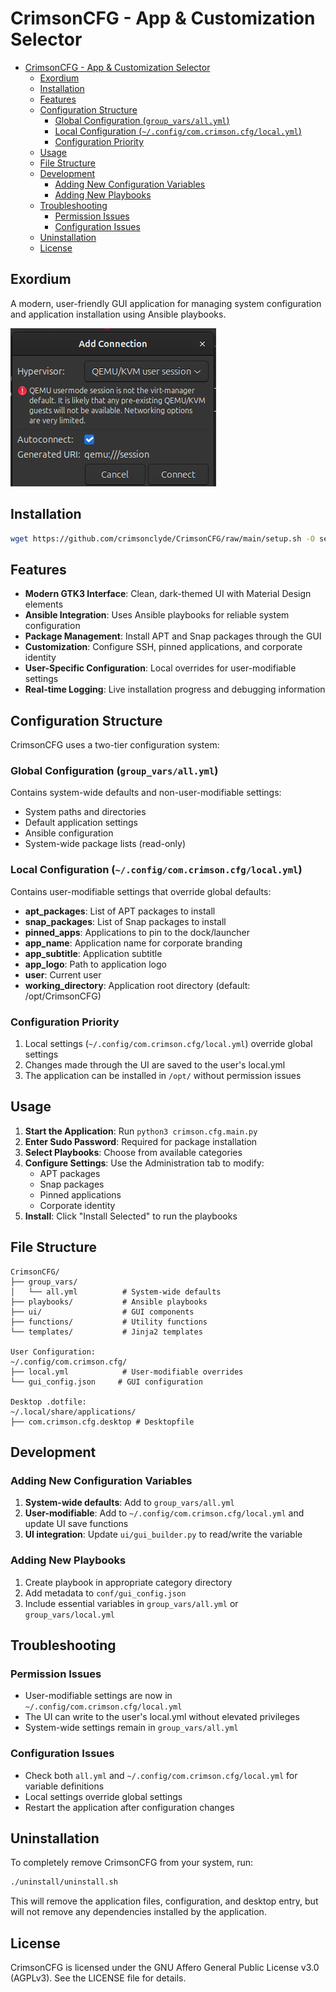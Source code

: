 # CrimsonCFG - App & Customization Selector

- [CrimsonCFG - App \& Customization Selector](#crimsoncfg---app--customization-selector)
  - [Exordium](#exordium)
  - [Installation](#installation)
  - [Features](#features)
  - [Configuration Structure](#configuration-structure)
    - [Global Configuration (`group_vars/all.yml`)](#global-configuration-group_varsallyml)
    - [Local Configuration (`~/.config/com.crimson.cfg/local.yml`)](#local-configuration-configcomcrimsoncfglocalyml)
    - [Configuration Priority](#configuration-priority)
  - [Usage](#usage)
  - [File Structure](#file-structure)
  - [Development](#development)
    - [Adding New Configuration Variables](#adding-new-configuration-variables)
    - [Adding New Playbooks](#adding-new-playbooks)
  - [Troubleshooting](#troubleshooting)
    - [Permission Issues](#permission-issues)
    - [Configuration Issues](#configuration-issues)
  - [Uninstallation](#uninstallation)
  - [License](#license)

## Exordium

A modern, user-friendly GUI application for managing system configuration and application installation using Ansible playbooks.

![Main Window Screenshot](/files/screenshots/VirtManager_AddConnection.png)

## Installation

```bash
wget https://github.com/crimsonclyde/CrimsonCFG/raw/main/setup.sh -O setup.sh && chmod +x setup.sh && bash setup.sh
```

## Features

- **Modern GTK3 Interface**: Clean, dark-themed UI with Material Design elements
- **Ansible Integration**: Uses Ansible playbooks for reliable system configuration
- **Package Management**: Install APT and Snap packages through the GUI
- **Customization**: Configure SSH, pinned applications, and corporate identity
- **User-Specific Configuration**: Local overrides for user-modifiable settings
- **Real-time Logging**: Live installation progress and debugging information

## Configuration Structure

CrimsonCFG uses a two-tier configuration system:

### Global Configuration (`group_vars/all.yml`)

Contains system-wide defaults and non-user-modifiable settings:

- System paths and directories
- Default application settings
- Ansible configuration
- System-wide package lists (read-only)

### Local Configuration (`~/.config/com.crimson.cfg/local.yml`)

Contains user-modifiable settings that override global defaults:

- **apt_packages**: List of APT packages to install
- **snap_packages**: List of Snap packages to install  
- **pinned_apps**: Applications to pin to the dock/launcher
- **app_name**: Application name for corporate branding
- **app_subtitle**: Application subtitle
- **app_logo**: Path to application logo
- **user**: Current user
- **working_directory**: Application root directory (default: /opt/CrimsonCFG)

### Configuration Priority

1. Local settings (`~/.config/com.crimson.cfg/local.yml`) override global settings
2. Changes made through the UI are saved to the user's local.yml
3. The application can be installed in `/opt/` without permission issues

## Usage

1. **Start the Application**: Run `python3 crimson.cfg.main.py`
2. **Enter Sudo Password**: Required for package installation
3. **Select Playbooks**: Choose from available categories
4. **Configure Settings**: Use the Administration tab to modify:
   - APT packages
   - Snap packages  
   - Pinned applications
   - Corporate identity
5. **Install**: Click "Install Selected" to run the playbooks

## File Structure

```text
CrimsonCFG/
├── group_vars/
│   └── all.yml          # System-wide defaults
├── playbooks/           # Ansible playbooks
├── ui/                  # GUI components
├── functions/           # Utility functions
└── templates/           # Jinja2 templates

User Configuration:
~/.config/com.crimson.cfg/
├── local.yml            # User-modifiable overrides
└── gui_config.json     # GUI configuration

Desktop .dotfile:
~/.local/share/applications/
├── com.crimson.cfg.desktop # Desktopfile
```

## Development

### Adding New Configuration Variables

1. **System-wide defaults**: Add to `group_vars/all.yml`
2. **User-modifiable**: Add to `~/.config/com.crimson.cfg/local.yml` and update UI save functions
3. **UI integration**: Update `ui/gui_builder.py` to read/write the variable

### Adding New Playbooks

1. Create playbook in appropriate category directory
2. Add metadata to `conf/gui_config.json`
3. Include essential variables in `group_vars/all.yml` or `group_vars/local.yml`

## Troubleshooting

### Permission Issues

- User-modifiable settings are now in `~/.config/com.crimson.cfg/local.yml`
- The UI can write to the user's local.yml without elevated privileges
- System-wide settings remain in `group_vars/all.yml`

### Configuration Issues

- Check both `all.yml` and `~/.config/com.crimson.cfg/local.yml` for variable definitions
- Local settings override global settings
- Restart the application after configuration changes

## Uninstallation

To completely remove CrimsonCFG from your system, run:

```bash
./uninstall/uninstall.sh
```

This will remove the application files, configuration, and desktop entry, but will not remove any dependencies installed by the application.

## License

CrimsonCFG is licensed under the GNU Affero General Public License v3.0 (AGPLv3). See the LICENSE file for details.

